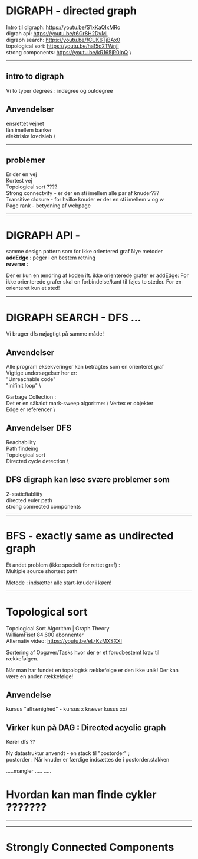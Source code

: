 # DIGRAPH - directed graph

Intro til digraph: https://youtu.be/S1xKaQIxMRo \
digrah api: https://youtu.be/t6Gr8H2DvMI \
digraph search: https://youtu.be/fCUK6TjBAx0 \
topological sort: https://youtu.be/ha15d2TWnjI \
strong components: https://youtu.be/kR165jR0IpQ \

---

## intro to digraph

Vi to typer degrees : indegree og outdegree

## Anvendelser
ensrettet vejnet \
lån imellem banker \
elektriske kredsløb \

---

## problemer
Er der en vej \
Kortest vej \
Topological sort ???? \
Strong connectvity - er der en sti imellem alle par af knuder??? \
Transitive closure - for hvilke knuder er der en sti imellem v og w \
Page rank - betydning af webpage 

---

# DIGRAPH API -

samme design pattern som for ikke orientered graf
Nye metoder \
<b>addEdge</b> : peger i en bestem retning \
<b>reverse</b> : 

Der er kun en ændring af koden ift. ikke orienterede grafer er addEdge:
For ikke orienterede grafer skal en forbindelse/kant til føjes to steder. For en orienteret kun et sted!

---

# DIGRAPH SEARCH  - DFS ...

Vi bruger dfs nøjagtigt på samme måde!

## Anvendelser

Alle program eksekveringer kan betragtes som en orienteret graf \
Vigtige undersøgelser her er: \
"Unreachable code" \
"inifinit loop" \

Garbage Collection : \
Det er en såkaldt mark-sweep algoritme: \ 
Vertex er objekter \
Edge er referencer \

## Anvendelser DFS
Reachability \
Path findeing \
Topological sort \
Directed cycle detection \

## DFS digraph kan løse svære problemer som
2-staticfiabliity \
directed euler path \
strong connected components 

---

# BFS - exactly same as undirected graph

Et andet problem (ikke specielt for rettet graf) : \
Multiple source shortest path

Metode : indsætter alle start-knuder i køen!

---

# Topological sort
Topological Sort Algorithm | Graph Theory \
WilliamFiset
84.600 abonnenter \
Alternativ video: https://youtu.be/eL-KzMXSXXI

Sortering af Opgaver/Tasks hvor der er et forudbestemt krav til 
rækkefølgen.

Når man har fundet en topologisk rækkefølge er den ikke unik!
Der kan være en anden rækkefølge!

## Anvendelse
kursus "afhænighed" - kursus x kræver kusus xx\
## Virker kun på DAG : Directed acyclic graph

Kører dfs ??

Ny datastruktur anvendt - en stack til "postorder" ; \
postorder : Når knuder er færdige indsættes de i postorder.stakken


.....mangler
.....
.....

# Hvordan kan man finde cykler ???????

---
---

# Strongly Connected Components

